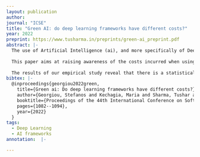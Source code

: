 ```yaml
---
layout: publication
author: 
journal: "ICSE"
title: "Green AI: do deep learning frameworks have different costs?"
year: 2022
preprint: https://www.tusharma.in/preprints/green-ai_preprint.pdf
abstract: |-
  The use of Artificial Intelligence (ai), and more specifically of Deep Learning (dl), in modern software systems, is nowadays widespread and continues to grow. At the same time, its usage is energy demanding and contributes to the increased CO2 emissions, and has a great financial cost as well. Even though there are many studies that examine the capabilities of dl, only a few focus on its green aspects, such as energy consumption.
  
  This paper aims at raising awareness of the costs incurred when using different dl frameworks. To this end, we perform a thorough empirical study to measure and compare the energy consumption and run-time performance of six different dl models written in the two most popular dl frameworks, namely PyTorch and TensorFlow. We use a well-known benchmark of dl models, DeepLearningExamples, created by nvidia, to compare both the training and inference costs of dl. Finally, we manually investigate the functions of these frameworks that took most of the time to execute in our experiments.
  
  The results of our empirical study reveal that there is a statistically significant difference between the cost incurred by the two dl frameworks in 94% of the cases studied. While TensorFlow achieves significantly better energy and run-time performance than PyTorch, and with large effect sizes in 100% of the cases for the training phase, PyTorch instead exhibits significantly better energy and run-time performance than TensorFlow in the inference phase for 66% of the cases, always, with large effect sizes. Such a large difference in performance costs does not, however, seem to affect the accuracy of the models produced, as both frameworks achieve comparable scores under the same configurations. Our manual analysis, of the documentation and source code of the functions examined, reveals that such a difference in performance costs is under-documented, in these frameworks. This suggests that developers need to improve the documentation of their dl frameworks, the source code of the functions used in these frameworks, as well as to enhance existing dl algorithms.
bibtex: |-
  @inproceedings{georgiou2022green,
    title={Green ai: Do deep learning frameworks have different costs?},
    author={Georgiou, Stefanos and Kechagia, Maria and Sharma, Tushar and Sarro, Federica and Zou, Ying},
    booktitle={Proceedings of the 44th International Conference on Software Engineering},
    pages={1082--1094},
    year={2022}
  }
tags:
  - Deep Learning
  - AI frameworks
annotation:  |-

---
```

